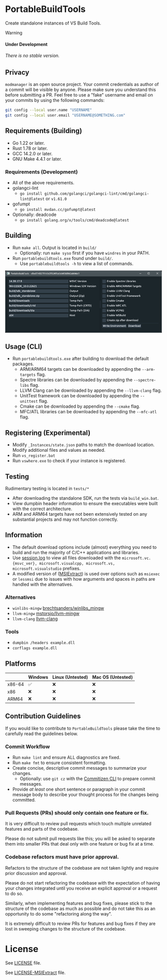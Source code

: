 # PortableBuildTools
Create standalone instances of VS Build Tools.

> [!Warning]
> #### Under Development
> ###### There is no stable version.

## Privacy
`modmanager` is an open source project. Your commit credentials as author of a commit will be visible by anyone. Please make sure you understand this before submitting a PR.
Feel free to use a "fake" username and email on your commits by using the following commands:
```bash
git config --local user.name "USERNAME"
git config --local user.email "USERNAME@SOMETHING.com"
```

## Requirements (Building)
- Go 1.22 or later.
- Rust 1.78 or later.
- GCC 14.2.0 or later.
- GNU Make 4.4.1 or later.

### Requirements (Development)
- All of the above requirements.
- golangci-lint 
    - `go install github.com/golangci/golangci-lint/cmd/golangci-lint@latest` or `v1.61.0`
- gofumpt
    - `go install mvdan.cc/gofumpt@latest`
- Optionally: deadcode
    - `go install golang.org/x/tools/cmd/deadcode@latest`

## Building
- Run `make all`. Output is located in `build/`
    - Optionally: run `make syso` first if you have `windres` in your PATH.
- Run `portablebuildtools.exe` found under `build/`.
    - Use `portablebuildtools -h` to view a list of commands.

![Screenshot](./public/screenshot.png)

## Usage (CLI)
- Run `portablebuildtools.exe` after building to download the default packages.
    - ARM/ARM64 targets can be downloaded by appending the `--arm-targets` flag.
    - Spectre libraries can be downloaded by appending the `--spectre-libs` flag.
    - LLVM Clang can be downloaded by appending the `--llvm-clang` flag.
    - UnitTest framework can be downloaded by appending the `--unittest` flag.
    - Cmake can be downloaded by appending the `--cmake` flag.
    - MFC/ATL libraries can be downloaded by appending the `--mfc-atl` flag.

## Registering (Experimental)
- Modify `_Instances/state.json` paths to match the download location. Modify additional files and values as needed.
- Run `vs_register.bat`
- Run `vswhere.exe` to check if your instance is registered.

## Testing
Rudimentary testing is located in `tests/*`
- After downloading the standalone SDK, run the tests via `build_win.bat`.
- View dumpbin header information to ensure the executables were built with the correct architecture.
- ARM and ARM64 targets have not been extensively tested on any substantial projects and may not function correctly.

## Information
- The default download options include (almost) everything you need to build and run the majority of C/C++ applications and libraries.
- Use [session.log](./session.log) to view all files downloaded with the `microsoft.vc.{msvc_ver}, microsoft.visualcpp, microsoft.vs, microsoft.visualstudio` prefixes.
- A modified version of ([MSIExtract](https://github.com/Super-Pizza/MSIExtract)) is used over options such as `msiexec` or `lessmsi` due to issues with how arguments and spaces in paths are handled with the alternatives.

### Alternatives
- `winlibs-mingw` [brechtsanders/winlibs_mingw](https://github.com/brechtsanders/winlibs_mingw/releases)
- `llvm-mingw` [mstorsjo/llvm-mingw](https://github.com/mstorsjo/llvm-mingw)
- `llvm-clang` [llvm-clang](https://releases.llvm.org/download.html)

### Tools
- `dumpbin /headers example.dll`
- `corflags example.dll`

## Platforms

|        | Windows|Linux (Untested)|Mac OS (Untested)|
|--------|--------|----------------|-----------------|
| x86-64 | ✅ | ❌ | ❌ |
| x86    | ❌ | ❌ | ❌ |
| ARM64  | ❌ | ❌ | ❌ |

## Contribution Guidelines
If you would like to contribute to `PortableBuildTools` please take the time to carefully read the guidelines below.

### Commit Workflow
- Run `make lint` and ensure ALL diagnostics are fixed.
- Run `make fmt` to ensure consistent formatting.
- Create concise, descriptive commit messages to summarize your changes.
    - Optionally: use `git cz` with the [Commitizen CLI](https://github.com/commitizen/cz-cli#conventional-commit-messages-as-a-global-utility) to prepare commit messages.
- Provide *at least* one short sentence or paragraph in your commit message body to describe your thought process for the changes being committed.

### Pull Requests (PRs) should only contain one feature or fix.
It is very difficult to review pull requests which touch multiple unrelated features and parts of the codebase.

Please do not submit pull requests like this; you will be asked to separate them into smaller PRs that deal only with one feature or bug fix at a time.

### Codebase refactors must have prior approval.
Refactors to the structure of the codebase are not taken lightly and require prior discussion and approval.

Please do not start refactoring the codebase with the expectation of having your changes integrated until you receive an explicit approval or a request to do so.

Similarly, when implementing features and bug fixes, please stick to the structure of the codebase as much as possible and do not take this as an opportunity to do some "refactoring along the way".

It is extremely difficult to review PRs for features and bug fixes if they are lost in sweeping changes to the structure of the codebase.

# License
See [LICENSE](./LICENSE) file.

See [LICENSE-MSIExtract](./LICENSE-MSIExtract) file.